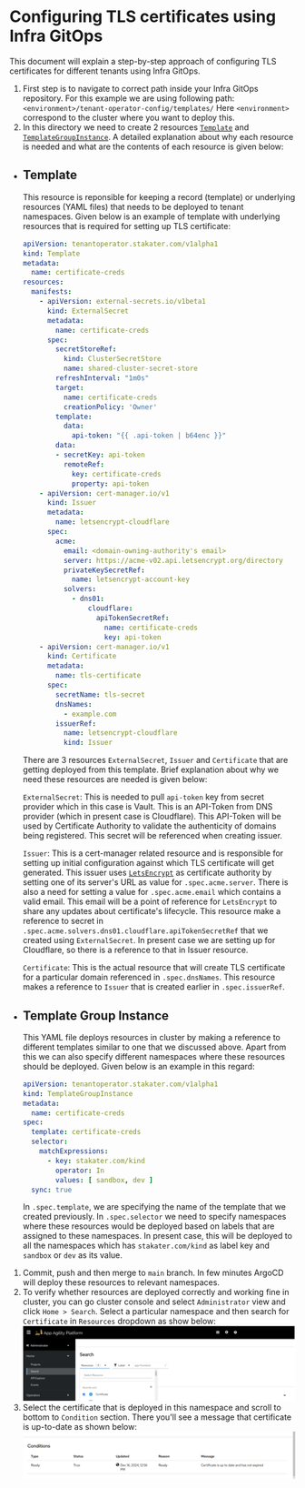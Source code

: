 # Configuring TLS certificates using Infra GitOps

This document will explain a step-by-step approach of configuring TLS certificates for different tenants using Infra GitOps.

1. First step is to navigate to correct path inside your Infra GitOps repository. For this example we are using following path:
`<environment>/tenant-operator-config/templates/`
Here `<environment>` correspond to the cluster where you want to deploy this.
1. In this directory we need to create 2 resources [`Template`](https://docs.stakater.com/mto/main/crds-api-reference/template.html) and [`TemplateGroupInstance`](https://docs.stakater.com/mto/main/crds-api-reference/template-group-instance.html). A detailed explanation about why each resource is needed and what are the contents of each resource is given below:

- ## Template

    This resource is reponsible for keeping a record (template) or underlying resources (YAML files) that needs to be deployed to tenant namespaces.
    Given below is an example of template with underlying resources that is required for setting up TLS certificate:

    ```YAML
    apiVersion: tenantoperator.stakater.com/v1alpha1
    kind: Template
    metadata:
      name: certificate-creds
    resources:
      manifests:
        - apiVersion: external-secrets.io/v1beta1
          kind: ExternalSecret
          metadata:
            name: certificate-creds
          spec:
            secretStoreRef:
              kind: ClusterSecretStore
              name: shared-cluster-secret-store
            refreshInterval: "1m0s"
            target:
              name: certificate-creds
              creationPolicy: 'Owner'
            template:
              data:
                api-token: "{{ .api-token | b64enc }}"
            data:
            - secretKey: api-token
              remoteRef:
                key: certificate-creds
                property: api-token
        - apiVersion: cert-manager.io/v1
          kind: Issuer
          metadata:
            name: letsencrypt-cloudflare
          spec:
            acme:
              email: <domain-owning-authority's email>
              server: https://acme-v02.api.letsencrypt.org/directory
              privateKeySecretRef:
                name: letsencrypt-account-key
              solvers:
                - dns01:
                    cloudflare:
                      apiTokenSecretRef:
                        name: certificate-creds
                        key: api-token
        - apiVersion: cert-manager.io/v1
          kind: Certificate
          metadata:
            name: tls-certificate
          spec:
            secretName: tls-secret  
            dnsNames:
              - example.com
            issuerRef:
              name: letsencrypt-cloudflare
              kind: Issuer
    ```

    There are 3 resources `ExternalSecret`, `Issuer` and `Certificate` that are getting deployed from this template. Brief explanation about why we need these resources are needed is given below:

    `ExternalSecret`: This is needed to pull `api-token` key from secret provider which in this case is Vault. This is an API-Token from DNS provider (which in present case is Cloudflare). This API-Token will be used by Certificate Authority to validate the authenticity of domains being registered. This secret will be referenced when creating issuer.

    `Issuer`: This is a cert-manager related resource and is responsible for setting up initial configuration against which TLS certificate will get generated. This issuer uses [`LetsEncrypt`](https://letsencrypt.org/) as certificate authority by setting one of its server's URL as value for `.spec.acme.server`. There is also a need for setting a value for `.spec.acme.email` which contains a valid email. This email will be a point of reference for `LetsEncrypt` to share any updates about certificate's lifecycle. This resource make a reference to secret in `.spec.acme.solvers.dns01.cloudflare.apiTokenSecretRef` that we created using `ExternalSecret`. In present case we are setting up for Cloudflare, so there is a reference to that in Issuer resource.

    `Certificate`: This is the actual resource that will create TLS certificate for a particular domain referenced in `.spec.dnsNames`. This resource makes a reference to `Issuer` that is created earlier in `.spec.issuerRef`.

- ## Template Group Instance

    This YAML file deploys resources in cluster by making a reference to different templates similar to one that we discussed above. Apart from this we can also specify different namespaces where these resources should be deployed. Given below is an example in this regard:

    ```YAML
    apiVersion: tenantoperator.stakater.com/v1alpha1
    kind: TemplateGroupInstance
    metadata:
      name: certificate-creds
    spec:
      template: certificate-creds
      selector:
        matchExpressions:
          - key: stakater.com/kind
            operator: In
            values: [ sandbox, dev ]
      sync: true
    ```

    In `.spec.template`, we are specifying the name of the template that we created previously. In `.spec.selector` we need to specify namespaces where these resources would be deployed based on labels that are assigned to these namespaces. In present case, this will be deployed to all the namespaces which has `stakater.com/kind` as label key and `sandbox` or `dev` as its value.

1. Commit, push and then merge to `main` branch. In few minutes ArgoCD will deploy these resources to relevant namespaces.
1. To verify whether resources are deployed correctly and working fine in cluster, you can go cluster console and select `Administrator` view and click `Home > Search`. Select a particular namespace and then search for `Certificate` in `Resources` dropdown as show below:
![OpenShift Console](images/console.png)
1. Select the certificate that is deployed in this namespace and scroll to bottom to `Condition` section. There you'll see a message that certificate is up-to-date as shown below:
![Certificate Details](images/certificate-details.png)
